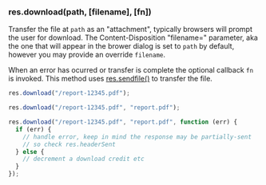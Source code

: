 <h3 id='res.download'>res.download(path, [filename], [fn])</h3>

Transfer the file at `path` as an "attachment",
typically browsers will prompt the user for download. The
Content-Disposition "filename=" parameter, aka the one
that will appear in the brower dialog is set to `path`
by default, however you may provide an override `filename`.

When an error has ocurred or transfer is complete the optional
callback `fn` is invoked. This method uses <a href="#res.sendfile">res.sendfile()</a>
to transfer the file.

```js
res.download("/report-12345.pdf");

res.download("/report-12345.pdf", "report.pdf");

res.download("/report-12345.pdf", "report.pdf", function (err) {
  if (err) {
    // handle error, keep in mind the response may be partially-sent
    // so check res.headerSent
  } else {
    // decrement a download credit etc
  }
});
```
